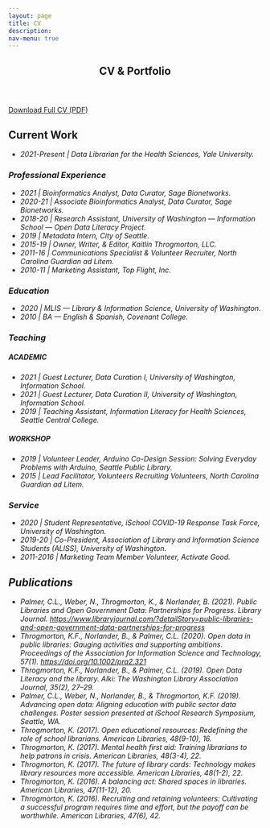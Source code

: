 ```yaml
---
layout: page
title: CV
description: 
nav-menu: true
---
```


<!-- Main -->
<div id="main" class="alt">

<!-- One -->
<section id="one">
	<div class="inner">
		<header class="major">
			<h1>CV & Portfolio</h1>
		</header>
	<p>	<a href="https://www.kaitlinthrogmorton.com/Resume_KaitlinThrogmorton_091721.pdf" class="button icon fa-download">Download Full CV (PDF)</a> </p>
	

<!-- ContentOne -->
<h2 id="ContentOne">Current Work</h2>
		<p><ul><li><i>2021-Present | Data Librarian for the Health Sciences, <i>Yale University</i>.</li>
       
</ul></p>
<div class="row">
	<div class="6u 12u$(small)">
		<h3>Professional Experience</h3>
		<p><ul>
			<li>2021 | Bioinformatics Analyst, Data Curator, <i>Sage Bionetworks</i>.</li>	
			<li>2020-21 | Associate Bioinformatics Analyst, Data Curator, <i>Sage Bionetworks</i>.</li>	
			<li>2018-20 | Research Assistant, <i>University of Washington — Information School — Open Data Literacy Project.</i></li>	
			<li>2019 | Metadata Intern, <i>City of Seattle.</i></li>
			<li>2015-19 | Owner, Writer, & Editor, <i>Kaitlin Throgmorton, LLC</i>.</li>
			<li>2011-16 | Communications Specialist & Volunteer Recruiter, <i>North Carolina Guardian ad Litem</i>.</li>
			<li>2010-11 | Marketing Assistant, <i>Top Flight, Inc</i>.</li>
			</ul>
		</p>
	</div>
	<div class="6u 12u$(small)">
		<h3>Education</h3>
		<p><ul>
			<li>2020 | MLIS — Library & Information Science, <i>University of Washington</i>.</li>
    		<li>2010 | BA — English & Spanish, <i>Covenant College</i>.</li>
			</ul>
		</p>
	</div>

<!-- ContentTwo -->
<div class="row">
	<div class="6u 12u$(small)">
		<h3>Teaching</h3>
		<p>
		<h5>ACADEMIC</h5>
			<ul>
			<li>2021 | Guest Lecturer, Data Curation I, <i>University of Washington, Information School.</i></li> 
			<li>2021 | Guest Lecturer, Data Curation II, <i>University of Washington, Information School.</i></li> 
			<li>2019 | Teaching Assistant, Information Literacy for Health Sciences, <i>Seattle Central College</i>.</li>
			</ul>
		<h5>WORKSHOP</h5>
			<ul>
			<li>2019 | Volunteer Leader, Arduino Co-Design Session: Solving Everyday Problems with Arduino, <i>Seattle Public Library</i>.</li>
			<li>2015 | Lead Facilitator, Volunteers Recruiting Volunteers, <i>North Carolina Guardian ad Litem.</i></li>
			</ul>
		</p>
	</div>
	<div class="6u$ 12u$(small)">
		<h3>Service</h3>
		<p><ul>
			<li>2020 | Student Representative, iSchool COVID-19 Response Task Force, <i>University of Washington.</i></li>
			<li>2019-20 | Co-President, Association of Library and Information Science Students (ALISS), <i>University of Washington.</i></li>
			<li>2011-2016 | Marketing Team Member Volunteer, <i>Activate Good.</i></li>
			</ul>
		</p>
	</div>

<h2 id="ContentTwo">Publications</h2>
		<p><ul>
			<li>Palmer, C.L., Weber, N., Throgmorton, K., & Norlander, B. (2021). Public Libraries and Open Government Data: Partnerships for Progress. <i>Library Journal.</i> <a href="https://www.libraryjournal.com/?detailStory=public-libraries-and-open-government-data-partnerships-for-progress">https://www.libraryjournal.com/?detailStory=public-libraries-and-open-government-data-partnerships-for-progress</a></li>
			<li>Throgmorton, K.F., Norlander, B., & Palmer, C.L. (2020). Open data in public libraries: Gauging activities and supporting ambitions. <i>Proceedings of the Association for Information Science and Technology, 57</i>(1). <a href="https://doi.org/10.1002/pra2.321">https://doi.org/10.1002/pra2.321</a></li>               
			<li>Throgmorton, K.F., Norlander, B., & Palmer, C.L. (2019). Open Data Literacy and the library. <i>Alki: The Washington Library Association Journal, 35</i>(2), 27–29.</li>
			<li>Palmer, C.L., Weber, N., Norlander, B., & Throgmorton, K.F. (2019). Advancing open data: Aligning education with public sector data challenges. Poster session presented at iSchool Research Symposium, Seattle, WA.</li>
			<li>Throgmorton, K. (2017). Open educational resources: Redefining the role of school librarians. <i>American Libraries, 48</i>(9-10), 16.</li>
			<li>Throgmorton, K. (2017). Mental health first aid: Training librarians to help patrons in crisis. <i>American Libraries, 48</i>(3-4), 22.</li>
			<li>Throgmorton, K. (2017). The future of library cards: Technology makes library resources more accessible. <i>American Libraries, 48</i>(1-2), 22.</li>
			<li>Throgmorton, K. (2016). A balancing act: Shared spaces in libraries. <i>American Libraries, 47</i>(11-12), 20.</li>
			<li>Throgmorton, K. (2016). Recruiting and retaining volunteers: Cultivating a successful program requires time and effort, but the payoff can be worthwhile. <i>American Libraries, 47</i>(6), 42.</li>
		</ul></p>




</div>
</div>

</div>
</section>

</div>
